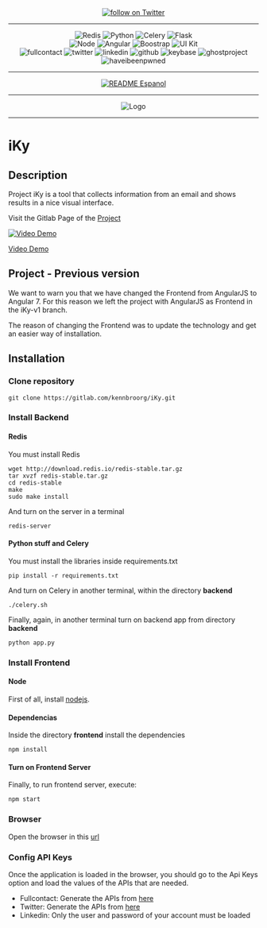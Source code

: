 <div align="center">
    <a href="https://twitter.com/intent/follow?screen_name=kennbroorg">
	<img alt="follow on Twitter" src="https://img.shields.io/twitter/follow/kennbroorg.svg?label=follow%20%40kennbroorg&style=social">
    </a>
</div>

---

<div align="center">
    <img alt="Redis" src="https://img.shields.io/badge/storage-redis-red.svg">
    <img alt="Python" src="https://img.shields.io/badge/python-2%20or%203%20(compatible)-informational.svg">
    <img alt="Celery" src="https://img.shields.io/badge/multiprocessing-celery-green.svg">
    <img alt="Flask" src="https://img.shields.io/badge/interface-flask-yellowgreen.svg">
</div>
<div align="center">
    <img alt="Node" src="https://img.shields.io/badge/node-%3E%208.x-brightgreen.svg">
    <img alt="Angular" src="https://img.shields.io/badge/web%20framwork-angular%207-red.svg">
    <img alt="Boostrap" src="https://img.shields.io/badge/toolkit-boostrap-blueviolet.svg">
    <img alt="UI Kit" src="https://img.shields.io/badge/UI%20Kit-Nebular-9cf.svg">
</div>
<div align="center">
    <img alt="fullcontact" src="https://img.shields.io/badge/module-fullcontact-blue.svg">
    <img alt="twitter" src="https://img.shields.io/badge/module-twitter-blue.svg">
    <img alt="linkedin" src="https://img.shields.io/badge/module-linkedin-blue.svg">
    <img alt="github" src="https://img.shields.io/badge/module-github-blue.svg">
    <img alt="keybase" src="https://img.shields.io/badge/module-keybase-blue.svg">
    <img alt="ghostproject" src="https://img.shields.io/badge/module-ghostproject-red.svg">
    <img alt="haveibeenpwned" src="https://img.shields.io/badge/module-haveibeenpwned-blue.svg">
</div>

---

<div align="center">
    <a href="https://gitlab.com/kennbroorg/iKy/blob/iKy/README.es.md">
	<img alt="README Espanol" src="https://img.shields.io/badge/README-Espa%C3%B1ol-orange.svg">
    </a>
</div>

---

<div align="center">
    <img alt="Logo" src="https://kennbroorg.gitlab.io/ikyweb/assets/img/Logo-Circular.png">
</div>

---

# iKy

## Description
Project iKy is a tool that collects information from an email and shows results in a nice visual interface.

Visit the Gitlab Page of the [Project](https://kennbroorg.gitlab.io/ikyweb/)

[![Video Demo](https://kennbroorg.gitlab.io/ikyweb/assets/img/Giba.gif)](https://vimeo.com/342843348 "Video Demo - Click to Watch!") 

[Video Demo](https://vimeo.com/342843348 "Video Demo - Click to Watch!")

## Project - Previous version
We want to warn you that we have changed the Frontend from AngularJS to Angular 7. For this reason we left the project with AngularJS as Frontend in the iKy-v1 branch.

The reason of changing the Frontend was to update the technology and get an easier way of installation.

## Installation
### Clone repository
```shell
git clone https://gitlab.com/kennbroorg/iKy.git
```

### Install Backend
#### Redis
You must install Redis
```shell
wget http://download.redis.io/redis-stable.tar.gz
tar xvzf redis-stable.tar.gz
cd redis-stable
make
sudo make install
```
And turn on the server in a terminal
```shell
redis-server
```

#### Python stuff and Celery
You must install the libraries inside requirements.txt
```shell
pip install -r requirements.txt
```
And turn on Celery in another terminal, within the directory **backend**
```shell
./celery.sh
```
Finally, again, in another terminal turn on backend app from directory **backend** 
```shell
python app.py
```

### Install Frontend
#### Node
First of all, install [nodejs](https://nodejs.org/en/).

#### Dependencias
Inside the directory **frontend** install the dependencies
```shell
npm install
```

#### Turn on Frontend Server
Finally, to run frontend server, execute:
```shell
npm start
```

### Browser
Open the browser in this [url](http://127.0.0.1:4200) 

### Config API Keys
Once the application is loaded in the browser, you should go to the Api Keys option and load the values of the APIs that are needed.

- Fullcontact: Generate the APIs from [here](https://support.fullcontact.com/hc/en-us/articles/115003415888-Getting-Started-FullContact-v2-APIs)
- Twitter: Generate the APIs from [here](https://developer.twitter.com/en/docs/basics/authentication/guides/access-tokens.html)
- Linkedin: Only the user and password of your account must be loaded

[readmees]: README.es.md
[readmeen]: README.md
